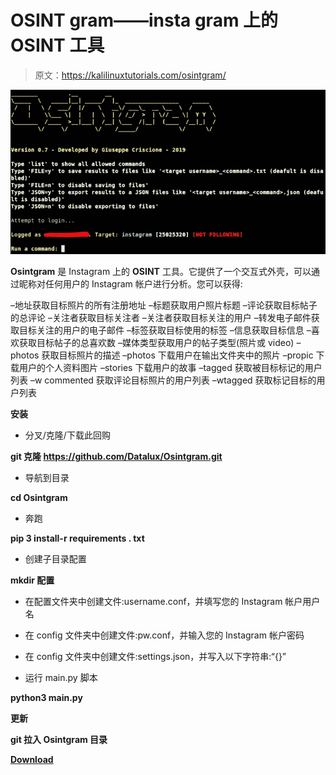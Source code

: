 # OSINT gram——insta gram 上的 OSINT 工具

> 原文：<https://kalilinuxtutorials.com/osintgram/>

[![Osintgram – A OSINT Tool On Instagram](img//1c21ab6c30aaa0de9613e477ef3a7252.png "Osintgram – A OSINT Tool On Instagram")](https://1.bp.blogspot.com/-XOh-uVFIqzU/X0_nG8vM42I/AAAAAAAAHdc/yAWAMDYJCG4S64CzjnTLAgMFu4ATQrQ5gCLcBGAsYHQ/s728/Osintgram%25281%2529.png)

**Osintgram** 是 Instagram 上的 **OSINT** 工具。它提供了一个交互式外壳，可以通过昵称对任何用户的 Instagram 帐户进行分析。您可以获得:

–地址获取目标照片的所有注册地址
–标题获取用户照片标题
–评论获取目标帖子的总评论
–关注者获取目标关注者
–关注者获取目标关注的用户
–转发电子邮件获取目标关注的用户的电子邮件
–标签获取目标使用的标签
–信息获取目标信息
–喜欢获取目标帖子的总喜欢数
–媒体类型获取用户的帖子类型(照片或 video)
–photos 获取目标照片的描述
–photos 下载用户在输出文件夹中的照片
–propic 下载用户的个人资料图片
–stories 下载用户的故事
–tagged 获取被目标标记的用户列表
–w commented 获取评论目标照片的用户列表
–wtagged 获取标记目标的用户列表

**安装**

*   分叉/克隆/下载此回购

**git 克隆 https://github.com/Datalux/Osintgram.git**

*   导航到目录

**cd Osintgram**

*   奔跑

**pip 3 install-r requirements . txt**

*   创建子目录配置

**mkdir 配置**

*   在配置文件夹中创建文件:username.conf，并填写您的 Instagram 帐户用户名
*   在 config 文件夹中创建文件:pw.conf，并输入您的 Instagram 帐户密码
*   在 config 文件夹中创建文件:settings.json，并写入以下字符串:“{}”

*   运行 main.py 脚本

**python3 main.py**

**更新**

**git 拉入 Osintgram 目录**

[**Download**](https://github.com/Datalux/Osintgram)